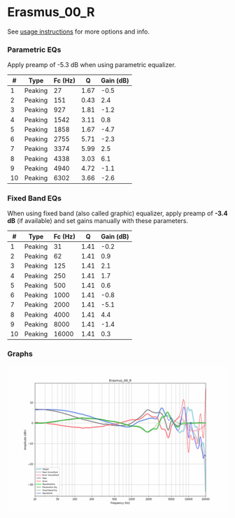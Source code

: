 # Erasmus_00_R
See [usage instructions](https://github.com/jaakkopasanen/AutoEq#usage) for more options and info.

### Parametric EQs
Apply preamp of -5.3 dB when using parametric equalizer.

|   # | Type    |   Fc (Hz) |    Q |   Gain (dB) |
|-----|---------|-----------|------|-------------|
|   1 | Peaking |        27 | 1.67 |        -0.5 |
|   2 | Peaking |       151 | 0.43 |         2.4 |
|   3 | Peaking |       927 | 1.81 |        -1.2 |
|   4 | Peaking |      1542 | 3.11 |         0.8 |
|   5 | Peaking |      1858 | 1.67 |        -4.7 |
|   6 | Peaking |      2755 | 5.71 |        -2.3 |
|   7 | Peaking |      3374 | 5.99 |         2.5 |
|   8 | Peaking |      4338 | 3.03 |         6.1 |
|   9 | Peaking |      4940 | 4.72 |        -1.1 |
|  10 | Peaking |      6302 | 3.66 |        -2.6 |

### Fixed Band EQs
When using fixed band (also called graphic) equalizer, apply preamp of **-3.4 dB** (if available) and set gains manually with these parameters.

|   # | Type    |   Fc (Hz) |    Q |   Gain (dB) |
|-----|---------|-----------|------|-------------|
|   1 | Peaking |        31 | 1.41 |        -0.2 |
|   2 | Peaking |        62 | 1.41 |         0.9 |
|   3 | Peaking |       125 | 1.41 |         2.1 |
|   4 | Peaking |       250 | 1.41 |         1.7 |
|   5 | Peaking |       500 | 1.41 |         0.6 |
|   6 | Peaking |      1000 | 1.41 |        -0.8 |
|   7 | Peaking |      2000 | 1.41 |        -5.1 |
|   8 | Peaking |      4000 | 1.41 |         4.4 |
|   9 | Peaking |      8000 | 1.41 |        -1.4 |
|  10 | Peaking |     16000 | 1.41 |         0.3 |

### Graphs
![](./Erasmus_00_R.png)
